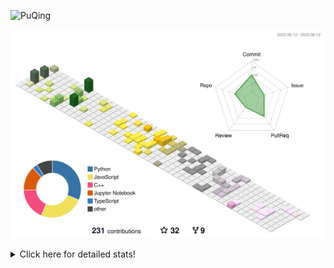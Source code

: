 ![PuQing](https://user-images.githubusercontent.com/27223114/171565019-9a56fae6-b08b-421f-99db-7e830da42371.png)

![](./profile-3d-contrib/profile-season-animate.svg)

<details>
<summary>Click here for detailed stats!</summary>

<!--START_SECTION:waka-->
![Lines of code](https://img.shields.io/badge/From%20Hello%20World%20I%27ve%20Written-714.3%20thousand%20lines%20of%20code-blue)

**🐱 My GitHub Data** 

> 📦 247.8 kB Used in GitHub's Storage 
 > 
> 🏆 78 Contributions in the Year 2023
 > 
> 🚫 Not Opted to Hire
 > 
> 📜 26 Public Repositories 
 > 
> 🔑 28 Private Repositories 
 > 
**I'm an Early 🐤** 

```text
🌞 Morning                281 commits         █████░░░░░░░░░░░░░░░░░░░░   18.75 % 
🌆 Daytime                757 commits         █████████████░░░░░░░░░░░░   50.50 % 
🌃 Evening                207 commits         ███░░░░░░░░░░░░░░░░░░░░░░   13.81 % 
🌙 Night                  254 commits         ████░░░░░░░░░░░░░░░░░░░░░   16.94 % 
```


📊 **This Week I Spent My Time On** 

```text
💬 Programming Languages: 
C++                      23 hrs 1 min        ████████████████░░░░░░░░░   65.09 % 
TeX                      9 hrs 40 mins       ███████░░░░░░░░░░░░░░░░░░   27.36 % 
Other                    1 hr 24 mins        █░░░░░░░░░░░░░░░░░░░░░░░░   04.00 % 
Jupyter Notebook         49 mins             █░░░░░░░░░░░░░░░░░░░░░░░░   02.35 % 
JSON                     8 mins              ░░░░░░░░░░░░░░░░░░░░░░░░░   00.40 % 

🔥 Editors: 
VS Code                  34 hrs 33 mins      ████████████████████████░   97.65 % 
DataSpell                49 mins             █░░░░░░░░░░░░░░░░░░░░░░░░   02.35 % 

💻 Operating System: 
WSL                      34 hrs 33 mins      ████████████████████████░   97.65 % 
Windows                  49 mins             █░░░░░░░░░░░░░░░░░░░░░░░░   02.35 % 
```


<!--END_SECTION:waka-->
</details>
